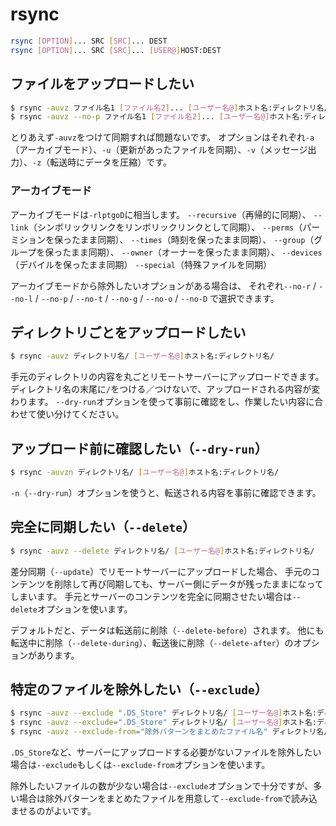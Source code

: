# rsync

```bash
rsync [OPTION]... SRC [SRC]... DEST
rsync [OPTION]... SRC [SRC]... [USER@]HOST:DEST
```

## ファイルをアップロードしたい

```bash
$ rsync -auvz ファイル名1 [ファイル名2]... [ユーザー名@]ホスト名:ディレクトリ名/
$ rsync -auvz --no-p ファイル名1 [ファイル名2]... [ユーザー名@]ホスト名:ディレクトリ名/
```

とりあえず``-auvz``をつけて同期すれば問題ないです。
オプションはそれぞれ``-a``（アーカイブモード）、``-u``（更新があったファイルを同期）、``-v``（メッセージ出力）、``-z``（転送時にデータを圧縮）です。

### アーカイブモード

アーカイブモードは``-rlptgoD``に相当します。
``--recursive``（再帰的に同期）、
``--link``（シンボリックリンクをリンボリックリンクとして同期）、
``--perms``（パーミションを保ったまま同期）、
``--times``（時刻を保ったまま同期）、
``--group``（グループを保ったまま同期）、
``--owner``（オーナーを保ったまま同期）、
``--devices``（デバイルを保ったまま同期）
``--special``（特殊ファイルを同期）

アーカイブモードから除外したいオプションがある場合は、
それぞれ``--no-r`` / ``--no-l`` / ``--no-p`` / ``--no-t`` / ``--no-g`` / ``--no-o`` / ``--no-D`` で選択できます。


## ディレクトリごとをアップロードしたい

```bash
$ rsync -auvz ディレクトリ名/ [ユーザー名@]ホスト名:ディレクトリ名/
```

手元のディレクトリの内容を丸ごとリモートサーバーにアップロードできます。
ディレクトリ名の末尾に``/``をつける／つけないで、アップロードされる内容が変わります。
``--dry-run``オプションを使って事前に確認をし、作業したい内容に合わせて使い分けてください。

## アップロード前に確認したい（``--dry-run``）

```bash
$ rsync -auvzn ディレクトリ名/ [ユーザー名@]ホスト名:ディレクトリ名/
```

``-n``（``--dry-run``）オプションを使うと、転送される内容を事前に確認できます。

## 完全に同期したい（``--delete``）

```bash
$ rsync -auvz --delete ディレクトリ名/ [ユーザー名@]ホスト名:ディレクトリ名/
```

差分同期（``--update``）でリモートサーバーにアップロードした場合、
手元のコンテンツを削除して再び同期しても、サーバー側にデータが残ったままになってしまいます。
手元とサーバーのコンテンツを完全に同期させたい場合は``--delete``オプションを使います。

デフォルトだと、データは転送前に削除（``--delete-before``）されます。
他にも転送中に削除（``--delete-during``）、転送後に削除（``--delete-after``）のオプションがあります。

## 特定のファイルを除外したい（``--exclude``）

```bash
$ rsync -auvz --exclude ".DS_Store" ディレクトリ名/ [ユーザー名@]ホスト名:ディレクトリ名/
$ rsync -auvz --exclude=".DS_Store" ディレクトリ名/ [ユーザー名@]ホスト名:ディレクトリ名/
$ rsync -auvz --exclude-from="除外パターンをまとめたファイル名" ディレクトリ名/ [ユーザー名@]ホスト名:ディレクトリ名/
```

``.DS_Store``など、サーバーにアップロードする必要がないファイルを除外したい場合は``--exclude``もしくは``--exclude-from``オプションを使います。

除外したいファイルの数が少ない場合は``--exclude``オプションで十分ですが、多い場合は除外パターンをまとめたファイルを用意して``--exclude-from``で読み込ませるのがよいです。
